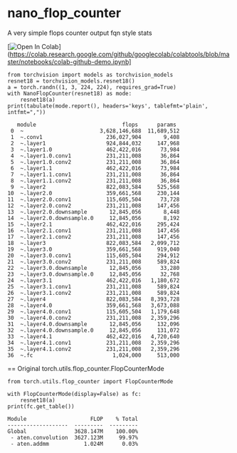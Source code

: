 # nano_flop_counter

A very simple flops counter output fqn style stats

[![Open In Colab](https://colab.research.google.com/assets/colab-badge.svg)](https://colab.research.google.com/github/googlecolab/colabtools/blob/master/notebooks/colab-github-demo.ipynb]


    from torchvision import models as torchvision_models
    resnet18 = torchvision_models.resnet18()
    a = torch.randn((1, 3, 224, 224), requires_grad=True)
    with NanoFlopCounter(resnet18) as mode:
        resnet18(a)
    print(tabulate(mode.report(), headers='keys', tablefmt='plain', intfmt=",")) 

       module                           flops      params
     0  ~                        3,628,146,688  11,689,512
     1  ~.conv1                    236,027,904       9,408
     2  ~.layer1                   924,844,032     147,968
     3  ~.layer1.0                 462,422,016      73,984
     4  ~.layer1.0.conv1           231,211,008      36,864
     5  ~.layer1.0.conv2           231,211,008      36,864
     6  ~.layer1.1                 462,422,016      73,984
     7  ~.layer1.1.conv1           231,211,008      36,864
     8  ~.layer1.1.conv2           231,211,008      36,864
     9  ~.layer2                   822,083,584     525,568
    10  ~.layer2.0                 359,661,568     230,144
    11  ~.layer2.0.conv1           115,605,504      73,728
    12  ~.layer2.0.conv2           231,211,008     147,456
    13  ~.layer2.0.downsample       12,845,056       8,448
    14  ~.layer2.0.downsample.0     12,845,056       8,192
    15  ~.layer2.1                 462,422,016     295,424
    16  ~.layer2.1.conv1           231,211,008     147,456
    17  ~.layer2.1.conv2           231,211,008     147,456
    18  ~.layer3                   822,083,584   2,099,712
    19  ~.layer3.0                 359,661,568     919,040
    20  ~.layer3.0.conv1           115,605,504     294,912
    21  ~.layer3.0.conv2           231,211,008     589,824
    22  ~.layer3.0.downsample       12,845,056      33,280
    23  ~.layer3.0.downsample.0     12,845,056      32,768
    24  ~.layer3.1                 462,422,016   1,180,672
    25  ~.layer3.1.conv1           231,211,008     589,824
    26  ~.layer3.1.conv2           231,211,008     589,824
    27  ~.layer4                   822,083,584   8,393,728
    28  ~.layer4.0                 359,661,568   3,673,088
    29  ~.layer4.0.conv1           115,605,504   1,179,648
    30  ~.layer4.0.conv2           231,211,008   2,359,296
    31  ~.layer4.0.downsample       12,845,056     132,096
    32  ~.layer4.0.downsample.0     12,845,056     131,072
    33  ~.layer4.1                 462,422,016   4,720,640
    34  ~.layer4.1.conv1           231,211,008   2,359,296
    35  ~.layer4.1.conv2           231,211,008   2,359,296
    36  ~.fc                         1,024,000     513,000


== Original torch.utils.flop_counter.FlopCounterMode

    from torch.utils.flop_counter import FlopCounterMode

    with FlopCounterMode(display=False) as fc:
        resnet18(a)
    print(fc.get_table())

    Module                    FLOP    % Total
    -------------------  ---------  ---------
    Global               3628.147M    100.00%
     - aten.convolution  3627.123M     99.97%
     - aten.addmm           1.024M      0.03%


